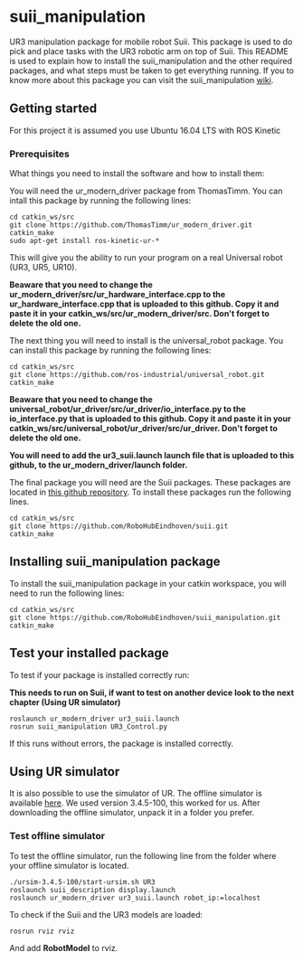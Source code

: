 # suii_manipulation

UR3 manipulation package for mobile robot Suii. This package is used to do pick and place tasks with the UR3 robotic arm on top of Suii. This README is used to explain how to install the suii_manipulation and the other required packages, and what steps must be taken to get everything running. If you to know more about this package you can visit the suii_manipulation [wiki](https://github.com/RoboHubEindhoven/suii_manipulation/wiki).

## Getting started

For this project it is assumed you use Ubuntu 16.04 LTS with ROS Kinetic

### Prerequisites

What things you need to install the software and how to install them:

You will need the ur_modern_driver package from ThomasTimm. You can intall this package by running the following lines:

```
cd catkin_ws/src
git clone https://github.com/ThomasTimm/ur_modern_driver.git
catkin_make
sudo apt-get install ros-kinetic-ur-*
```

This will give you the ability to run your program on a real Universal robot (UR3, UR5, UR10).

**Beaware that you need to change the ur_modern_driver/src/ur_hardware_interface.cpp to the ur_hardware_interface.cpp that is uploaded to this github. Copy it and paste it in your catkin_ws/src/ur_modern_driver/src. Don't forget to delete the old one.**

The next thing you will need to install is the universal_robot package. You can install this package by running the following lines:

```
cd catkin_ws/src
git clone https://github.com/ros-industrial/universal_robot.git
catkin_make
```
**Beaware that you need to change the universal_robot/ur_driver/src/ur_driver/io_interface.py to the io_interface.py that is uploaded to this github. Copy it and paste it in your catkin_ws/src/universal_robot/ur_driver/src/ur_driver. Don't forget to delete the old one.**

**You will need to add the ur3_suii.launch launch file that is uploaded to this github, to the ur_modern_driver/launch folder.**

The final package you will need are the Suii packages. These packages are located in [this github repository](https://github.com/RoboHubEindhoven/suii.git). To install these packages run the following lines.

```
cd catkin_ws/src
git clone https://github.com/RoboHubEindhoven/suii.git
catkin_make
```

## Installing suii_manipulation package

To install the suii_manipulation package in your catkin workspace, you will need to run the following lines:

```
cd catkin_ws/src
git clone https://github.com/RoboHubEindhoven/suii_manipulation.git
catkin_make
```

## Test your installed package

To test if your package is installed correctly run:

**This needs to run on Suii, if want to test on another device look to the next chapter (Using UR simulator)**

```
roslaunch ur_modern_driver ur3_suii.launch
rosrun suii_manipulation UR3_Control.py
```

If this runs without errors, the package is installed correctly.

## Using UR simulator

It is also possible to use the simulator of UR. The offline simulator is available [here](https://www.universal-robots.com/download/?option=16594#section16593). We used version 3.4.5-100, this worked for us. After downloading the offline simulator, unpack it in a folder you prefer.

### Test offline simulator

To test the offline simulator, run the following line from the folder where your offline simulator is located.

```
./ursim-3.4.5-100/start-ursim.sh UR3
roslaunch suii_description display.launch
roslaunch ur_modern_driver ur3_suii.launch robot_ip:=localhost
```
To check if the Suii and the UR3 models are loaded:

```
rosrun rviz rviz
```

And add **RobotModel** to rviz.

